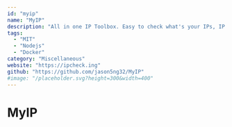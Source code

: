 ```yaml
---
id: "myip"
name: "MyIP"
description: "All in one IP Toolbox. Easy to check what's your IPs, IP geolocation, check for DNS leaks, examine WebRTC connections, speed test, ping test, MTR test, check website availability and more."
tags:
  - "MIT"
  - "Nodejs"
  - "Docker"
category: "Miscellaneous"
website: "https://ipcheck.ing"
github: "https://github.com/jason5ng32/MyIP"
#image: "/placeholder.svg?height=300&width=400"
---
```


# MyIP
